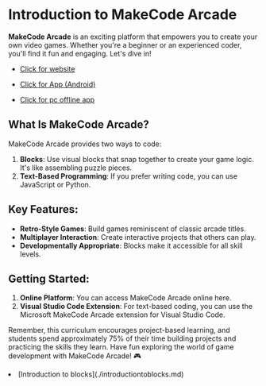 # Introduction to MakeCode Arcade

**MakeCode Arcade** is an exciting platform that empowers you to create your own video games. Whether you're a beginner or an experienced coder, you'll find it fun and engaging. Let's dive in!
<ul>
  <li>
    
  [ Click for website](https://arcade.makecode.com/)
    
  </li>
  <li>
    
  [ Click for App (Android) ](https://play.google.com/store/apps/details?id=org.gtmaker.makecode&hl=en&gl=US)
    
  </li>
  <li>

   [ Click for pc offline app](https://arcade.makecode.com/offline-app)
    
  </li>
</ul>

## What Is MakeCode Arcade?

MakeCode Arcade provides two ways to code:

1. **Blocks**: Use visual blocks that snap together to create your game logic. It's like assembling puzzle pieces.
2. **Text-Based Programming**: If you prefer writing code, you can use JavaScript or Python.

## Key Features:

- **Retro-Style Games**: Build games reminiscent of classic arcade titles.
- **Multiplayer Interaction**: Create interactive projects that others can play.
- **Developmentally Appropriate**: Blocks make it accessible for all skill levels.

## Getting Started:

1. **Online Platform**: You can access MakeCode Arcade online here.
2. **Visual Studio Code Extension**: For text-based coding, you can use the Microsoft MakeCode Arcade extension for Visual Studio Code.

Remember, this curriculum encourages project-based learning, and students spend approximately 75% of their time building projects and practicing the skills they learn. Have fun exploring the world of game development with MakeCode Arcade! 🎮

<li>
  [Introduction to blocks](./introductiontoblocks.md)
</li>

